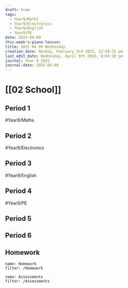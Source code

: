 ```yaml
---
draft: true
tags:
  - Year9/Maths
  - Year9/Electronics
  - Year9/English
  - Year9/PE
date: 2025-04-09
this-week's-piano-lesson: 
title: 2025 04 09 Wednesday
creation_date: Monday, February 3rd 2025, 12:59:31 pm
last_edit_date: Wednesday, April 9th 2025, 8:04:18 pm
journal: Year 9 2025
journal-date: 2025-04-09
---
```


# [[02 School]]

## Period 1

#Year9/Maths

## Period 2

#Year9/Electronics

## Period 3

#Year9/English

## Period 4

#Year9/PE

## Period 5

## Period 6

## Homework

```todoist
name: Homework
filter: /Homework
```

```todoist
name: Assessments
filter: /Assessments
```
